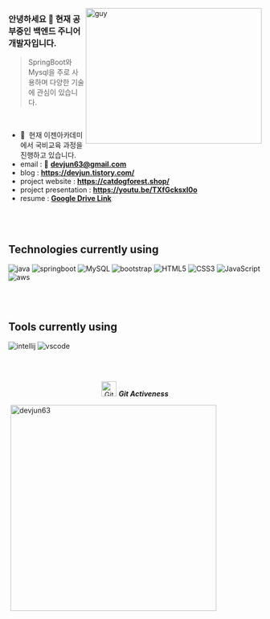 <img align="right" height="270px" alt="guy" width="350" src="https://i.pinimg.com/originals/e4/26/70/e426702edf874b181aced1e2fa5c6cde.gif" /> </a>
 
### 안녕하세요 👋 현재 공부중인 백엔드 주니어 개발자입니다.

> SpringBoot와 Mysql을 주로 사용하며 다양한 기술에 관심이 있습니다.
<br />

- 🌱 &nbsp;현재 이젠아카데미에서 국비교육 과정을 진행하고 있습니다.
- email : 📧 **devjun63@gmail.com**
- blog : **https://devjun.tistory.com/**
- project website : **https://catdogforest.shop/**
- project presentation : **https://youtu.be/TXfGcksxl0o**
- resume : **<a href="https://drive.google.com/file/d/15_G6WcaxNdFQgjFPu467HH2UfK_hefOb/view?usp=share_link" target="_blank">Google Drive Link</a>**
<br><br><br><br>

## Technologies currently using

<div>
  <img  alt="java" src ="https://img.shields.io/badge/Java-ED8B00?style=flat-square&logo=java&logoColor=white"/>
  <img  alt="springboot" src ="https://img.shields.io/badge/springboot-6DB33F?style=flat-square&logo=springboot&logoColor=white"/>
  <img  alt="MySQL" src ="https://img.shields.io/badge/Mysql-4479A1?style=flat-square&logo=mysql&logoColor=white"/>
  <img  alt="bootstrap" src ="https://img.shields.io/badge/Bootstrap-563D7C?style=flat-square&logo=bootstrap&logoColor=white"/>
  <img  alt="HTML5" src="https://img.shields.io/badge/html5-%23E34F26.svg?style=flat-square&logo=html5&logoColor=white"/>
  <img  alt="CSS3" src="https://img.shields.io/badge/css3-%231572B6.svg?style=flat-squaree&logo=css3&logoColor=white"/>
  <img  alt="JavaScript" src="https://img.shields.io/badge/JavaScript-F7DF1E?style=flat-square&logo=javascript&logoColor=black"/>
  <img  alt="aws" src ="https://img.shields.io/badge/Amazon_AWS-232F3E?style=flat-square&logo=amazon-aws&logoColor=white"/>
 
</div>

<br><br>

## Tools currently using


<div>
  <img  alt="intellij" src="https://img.shields.io/badge/IntelliJ_IDEA-000000.svg?style=flat-square&logo=intellij-idea&logoColor=white"/> 
  <img  alt="vscode" src="https://img.shields.io/badge/Visual_Studio_Code-0078D4?style=flat-square&logo=visual%20studio%20code&logoColor=white"/> 
  
 </div>
 
<br><br>

<p align="center">
 <img src="https://media.giphy.com/media/W5eoZHPpUx9sapR0eu/giphy.gif" width="30" alt="Git"/>&nbsp;<i><b>Git Activeness</b></i>
</p>
 

<p>&nbsp;<img align="center" src="https://github-readme-stats.vercel.app/api?username=devjun63&show_icons=true&locale=kr&theme=chartreuse-dark" alt="devjun63" width="410"/>
</p>
